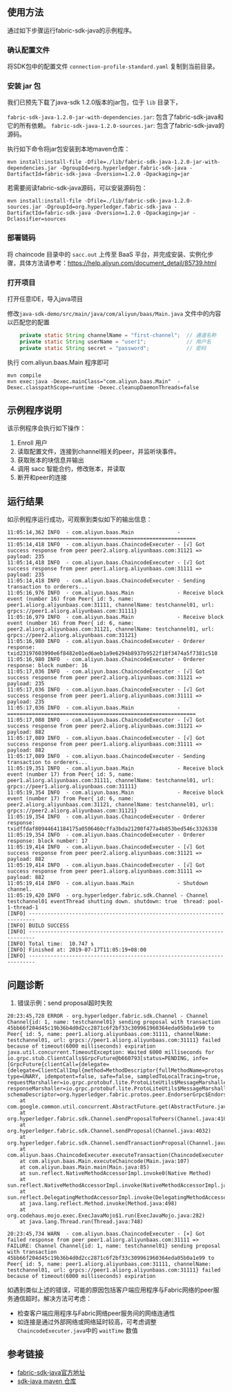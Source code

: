 ## 使用方法

通过如下步骤运行fabric-sdk-java的示例程序。 

### 确认配置文件

将SDK包中的配置文件 `connection-profile-standard.yaml` 复制到当前目录。

### 安装 jar 包

我们已预先下载了java-sdk 1.2.0版本的jar包，位于 `lib` 目录下，

`fabric-sdk-java-1.2.0-jar-with-dependencies.jar`: 包含了fabric-sdk-java和它的所有依赖。
`fabric-sdk-java-1.2.0-sources.jar`: 包含了fabric-sdk-java的源码。


执行如下命令将jar包安装到本地maven仓库：
```
mvn install:install-file -Dfile=./lib/fabric-sdk-java-1.2.0-jar-with-dependencies.jar -DgroupId=org.hyperledger.fabric-sdk-java -DartifactId=fabric-sdk-java -Dversion=1.2.0 -Dpackaging=jar
```

若需要阅读fabric-sdk-java源码，可以安装源码包：

```
mvn install:install-file -Dfile=./lib/fabric-sdk-java-1.2.0-sources.jar -DgroupId=org.hyperledger.fabric-sdk-java -DartifactId=fabric-sdk-java -Dversion=1.2.0 -Dpackaging=jar -Dclassifier=sources
```

### 部署链码

将 chaincode 目录中的 `sacc.out` 上传至 BaaS 平台，并完成安装、实例化步骤，具体方法请参考：https://help.aliyun.com/document_detail/85739.html

### 打开项目

打开任意IDE，导入java项目

修改`java-sdk-demo/src/main/java/com/aliyun/baas/Main.java` 文件中的内容以匹配您的配置

```java
    private static String channelName = "first-channel";  // 通道名称
    private static String userName = "user1";             // 用户名
    private static String secret = "password";            // 密码
```

执行 com.aliyun.baas.Main 程序即可

```shell
mvn compile
mvn exec:java -Dexec.mainClass="com.aliyun.baas.Main"  -Dexec.classpathScope=runtime -Dexec.cleanupDaemonThreads=false
```

## 示例程序说明

该示例程序会执行如下操作：

1. Enroll 用户
2. 读取配置文件，连接到channel相关的peer，并监听块事件。
3. 获取账本的块信息并输出
4. 调用 sacc 智能合约，修改账本，并读取
5. 断开和peer的连接

## 运行结果

如示例程序运行成功，可观察到类似如下的输出信息：

```
11:05:14,362 INFO  - com.aliyun.baas.Main              - =============================================================
11:05:14,418 INFO  - com.aliyun.baas.ChaincodeExecuter - [√] Got success response from peer peer2.aliorg.aliyunbaas.com:31121 => payload: 235
11:05:14,418 INFO  - com.aliyun.baas.ChaincodeExecuter - [√] Got success response from peer peer1.aliorg.aliyunbaas.com:31111 => payload: 235
11:05:14,418 INFO  - com.aliyun.baas.ChaincodeExecuter - Sending transaction to orderers...
11:05:16,976 INFO  - com.aliyun.baas.Main              - Receive block event (number 16) from Peer{ id: 5, name: peer1.aliorg.aliyunbaas.com:31111, channelName: testchannel01, url: grpcs://peer1.aliorg.aliyunbaas.com:31111}
11:05:16,979 INFO  - com.aliyun.baas.Main              - Receive block event (number 16) from Peer{ id: 6, name: peer2.aliorg.aliyunbaas.com:31121, channelName: testchannel01, url: grpcs://peer2.aliorg.aliyunbaas.com:31121}
11:05:16,980 INFO  - com.aliyun.baas.ChaincodeExecuter - Orderer response: txid23197603990e6f8482e01ed6aeb1a9e6294b8937b9522f18f3474a5f7381c510
11:05:16,980 INFO  - com.aliyun.baas.ChaincodeExecuter - Orderer response: block number: 16
11:05:17,036 INFO  - com.aliyun.baas.ChaincodeExecuter - [√] Got success response from peer peer2.aliorg.aliyunbaas.com:31121 => payload: 235
11:05:17,036 INFO  - com.aliyun.baas.ChaincodeExecuter - [√] Got success response from peer peer1.aliorg.aliyunbaas.com:31111 => payload: 235
11:05:17,036 INFO  - com.aliyun.baas.Main              - =============================================================
11:05:17,088 INFO  - com.aliyun.baas.ChaincodeExecuter - [√] Got success response from peer peer2.aliorg.aliyunbaas.com:31121 => payload: 882
11:05:17,089 INFO  - com.aliyun.baas.ChaincodeExecuter - [√] Got success response from peer peer1.aliorg.aliyunbaas.com:31111 => payload: 882
11:05:17,089 INFO  - com.aliyun.baas.ChaincodeExecuter - Sending transaction to orderers...
11:05:19,351 INFO  - com.aliyun.baas.Main              - Receive block event (number 17) from Peer{ id: 5, name: peer1.aliorg.aliyunbaas.com:31111, channelName: testchannel01, url: grpcs://peer1.aliorg.aliyunbaas.com:31111}
11:05:19,354 INFO  - com.aliyun.baas.Main              - Receive block event (number 17) from Peer{ id: 6, name: peer2.aliorg.aliyunbaas.com:31121, channelName: testchannel01, url: grpcs://peer2.aliorg.aliyunbaas.com:31121}
11:05:19,354 INFO  - com.aliyun.baas.ChaincodeExecuter - Orderer response: txidffdaf80944641184175a0506460cffa3bda21200f477a4b853bed546c3326338
11:05:19,354 INFO  - com.aliyun.baas.ChaincodeExecuter - Orderer response: block number: 17
11:05:19,414 INFO  - com.aliyun.baas.ChaincodeExecuter - [√] Got success response from peer peer2.aliorg.aliyunbaas.com:31121 => payload: 882
11:05:19,414 INFO  - com.aliyun.baas.ChaincodeExecuter - [√] Got success response from peer peer1.aliorg.aliyunbaas.com:31111 => payload: 882
11:05:19,414 INFO  - com.aliyun.baas.Main              - Shutdown channel.
11:05:19,420 INFO  - org.hyperledger.fabric.sdk.Channel - Channel testchannel01 eventThread shutting down. shutdown: true  thread: pool-1-thread-1
[INFO] ------------------------------------------------------------------------
[INFO] BUILD SUCCESS
[INFO] ------------------------------------------------------------------------
[INFO] Total time:  10.747 s
[INFO] Finished at: 2019-07-17T11:05:19+08:00
[INFO] ------------------------------------------------------------------------
```

## 问题诊断

1. 错误示例：send proposal超时失败

```
20:23:45,728 ERROR - org.hyperledger.fabric.sdk.Channel - Channel Channel{id: 1, name: testchannel01} sending proposal with transaction 45bb66f204d45c19b36b4d0d2cc2871c6f2bf33c309961960364eda05b0a1e99 to Peer{ id: 5, name: peer1.aliorg.aliyunbaas.com:31111, channelName: testchannel01, url: grpcs://peer1.aliorg.aliyunbaas.com:31111} failed because of timeout(6000 milliseconds) expiration
java.util.concurrent.TimeoutException: Waited 6000 milliseconds for io.grpc.stub.ClientCalls$GrpcFuture@b660793[status=PENDING, info=[GrpcFuture{clientCall={delegate={delegate=ClientCallImpl{method=MethodDescriptor{fullMethodName=protos.Endorser/ProcessProposal, type=UNARY, idempotent=false, safe=false, sampledToLocalTracing=true, requestMarshaller=io.grpc.protobuf.lite.ProtoLiteUtils$MessageMarshaller@7fd71cf, responseMarshaller=io.grpc.protobuf.lite.ProtoLiteUtils$MessageMarshaller@4f796e35, schemaDescriptor=org.hyperledger.fabric.protos.peer.EndorserGrpc$EndorserMethodDescriptorSupplier@5a101a3}}}}}]]
	at com.google.common.util.concurrent.AbstractFuture.get(AbstractFuture.java:471)
	at org.hyperledger.fabric.sdk.Channel.sendProposalToPeers(Channel.java:4108)
	at org.hyperledger.fabric.sdk.Channel.sendProposal(Channel.java:4032)
	at org.hyperledger.fabric.sdk.Channel.sendTransactionProposal(Channel.java:3915)
	at com.aliyun.baas.ChaincodeExecuter.executeTransaction(ChaincodeExecuter.java:93)
	at com.aliyun.baas.Main.executeChaincode(Main.java:107)
	at com.aliyun.baas.Main.main(Main.java:85)
	at sun.reflect.NativeMethodAccessorImpl.invoke0(Native Method)
	at sun.reflect.NativeMethodAccessorImpl.invoke(NativeMethodAccessorImpl.java:62)
	at sun.reflect.DelegatingMethodAccessorImpl.invoke(DelegatingMethodAccessorImpl.java:43)
	at java.lang.reflect.Method.invoke(Method.java:498)
	at org.codehaus.mojo.exec.ExecJavaMojo$1.run(ExecJavaMojo.java:282)
	at java.lang.Thread.run(Thread.java:748)
```

```
20:23:45,734 WARN  - com.aliyun.baas.ChaincodeExecuter - [×] Got failed response from peer peer1.aliorg.aliyunbaas.com:31111 => FAILURE: Channel Channel{id: 1, name: testchannel01} sending proposal with transaction 45bb66f204d45c19b36b4d0d2cc2871c6f2bf33c309961960364eda05b0a1e99 to Peer{ id: 5, name: peer1.aliorg.aliyunbaas.com:31111, channelName: testchannel01, url: grpcs://peer1.aliorg.aliyunbaas.com:31111} failed because of timeout(6000 milliseconds) expiration
```

如遇到类似上述的错误，可能的原因包括客户端应用程序与Fabric网络的peer服务通信超时。解决方法可考虑：
- 检查客户端应用程序与Fabric网络peer服务间的网络连通性
- 如连接是通过外部网络或网络延时较高，可考虑调整 `ChaincodeExecuter.java`中的 `waitTime` 数值



## 参考链接

- [fabric-sdk-java官方地址](https://github.com/hyperledger/fabric-sdk-java)
- [sdk-java maven 仓库](http://central.maven.org/maven2/org/hyperledger/fabric-sdk-java/fabric-sdk-java/1.2.0/)


